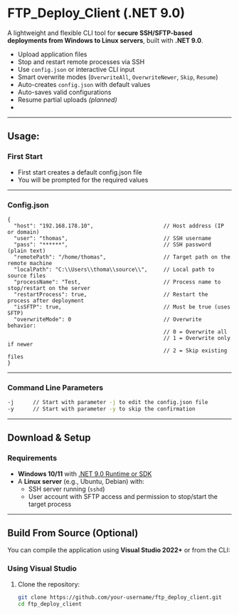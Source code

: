 # FTP_Deploy_Client (.NET 9.0)

A lightweight and flexible CLI tool for **secure SSH/SFTP-based deployments from Windows to Linux servers**, built with **.NET 9.0**.

- Upload application files  
- Stop and restart remote processes via SSH  
- Use `config.json` or interactive CLI input  
- Smart overwrite modes (`OverwriteAll`, `OverwriteNewer`, `Skip`, `Resume`)  
- Auto-creates `config.json` with default values  
- Auto-saves valid configurations  
- Resume partial uploads *(planned)*  
- 
---

## Usage: 

### First Start

- First start creates a default config.json file
- You will be prompted for the required values

---

### Config.json

```
{
  "host": "192.168.178.10",                      // Host address (IP or domain)
  "user": "thomas",                              // SSH username
  "pass": "******",                              // SSH password (plain text)
  "remotePath": "/home/thomas",                  // Target path on the remote machine
  "localPath": "C:\\Users\\thoma\\source\\",     // Local path to source files
  "processName": "Test,                          // Process name to stop/restart on the server
  "restartProcess": true,                        // Restart the process after deployment
  "isSFTP": true,                                // Must be true (uses SFTP)
  "overwriteMode": 0                             // Overwrite behavior:
                                                 // 0 = Overwrite all
                                                 // 1 = Overwrite only if newer
                                                 // 2 = Skip existing files
}

```

---

### Command Line Parameters

```bash
-j      // Start with parameter -j to edit the config.json file 
-y      // Start with parameter -y to skip the confirmation
```

---

## Download & Setup

### Requirements

- **Windows 10/11** with [.NET 9.0 Runtime or SDK](https://dotnet.microsoft.com/en-us/download/dotnet/9.0)
- A **Linux server** (e.g., Ubuntu, Debian) with:
  - SSH server running (`sshd`)
  - User account with SFTP access and permission to stop/start the target process

---

## Build From Source (Optional)

You can compile the application using **Visual Studio 2022+** or from the CLI:

### Using Visual Studio

1. Clone the repository:
   ```bash
   git clone https://github.com/your-username/ftp_deploy_client.git
   cd ftp_deploy_client
